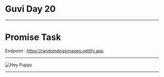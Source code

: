 # Guvi Day 20 
---

# Promise Task 

Endpoint : https://randomdogsimages.netlify.app
***

![Hey Puppy](https://www.youtube.com/watch?v=VIDEO_ID](https://cdn.pixabay.com/video/2023/12/06/192283-892475138_large.mp4))

---
